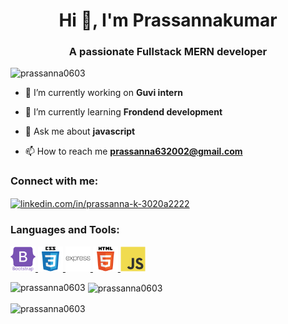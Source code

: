 <h1 align="center">Hi 👋, I'm Prassannakumar</h1>
<h3 align="center">A passionate Fullstack MERN developer</h3>

<p align="left"> <img src="https://komarev.com/ghpvc/?username=prassanna0603&label=Profile%20views&color=0e75b6&style=flat" alt="prassanna0603" /> </p>

- 🔭 I’m currently working on **Guvi intern**

- 🌱 I’m currently learning **Frondend development**

- 💬 Ask me about **javascript**

- 📫 How to reach me **prassanna632002@gmail.com**

<h3 align="left">Connect with me:</h3>
<p align="left">
<a href="https://linkedin.com/in/linkedin.com/in/prassanna-k-3020a2222" target="blank"><img align="center" src="https://raw.githubusercontent.com/rahuldkjain/github-profile-readme-generator/master/src/images/icons/Social/linked-in-alt.svg" alt="linkedin.com/in/prassanna-k-3020a2222" height="30" width="40" /></a>
</p>

<h3 align="left">Languages and Tools:</h3>
<p align="left"> <a href="https://getbootstrap.com" target="_blank" rel="noreferrer"> <img src="https://raw.githubusercontent.com/devicons/devicon/master/icons/bootstrap/bootstrap-plain-wordmark.svg" alt="bootstrap" width="40" height="40"/> </a> <a href="https://www.w3schools.com/css/" target="_blank" rel="noreferrer"> <img src="https://raw.githubusercontent.com/devicons/devicon/master/icons/css3/css3-original-wordmark.svg" alt="css3" width="40" height="40"/> </a> <a href="https://expressjs.com" target="_blank" rel="noreferrer"> <img src="https://raw.githubusercontent.com/devicons/devicon/master/icons/express/express-original-wordmark.svg" alt="express" width="40" height="40"/> </a> <a href="https://www.w3.org/html/" target="_blank" rel="noreferrer"> <img src="https://raw.githubusercontent.com/devicons/devicon/master/icons/html5/html5-original-wordmark.svg" alt="html5" width="40" height="40"/> </a> <a href="https://developer.mozilla.org/en-US/docs/Web/JavaScript" target="_blank" rel="noreferrer"> <img src="https://raw.githubusercontent.com/devicons/devicon/master/icons/javascript/javascript-original.svg" alt="javascript" width="40" height="40"/> </a> </p>

<p><img align="left" src="https://github-readme-stats.vercel.app/api/top-langs?username=prassanna0603&show_icons=true&locale=en&layout=compact" alt="prassanna0603" /></p>

<p>&nbsp;<img align="center" src="https://github-readme-stats.vercel.app/api?username=prassanna0603&show_icons=true&locale=en" alt="prassanna0603" /></p>

<p><img align="center" src="https://github-readme-streak-stats.herokuapp.com/?user=prassanna0603&" alt="prassanna0603" /></p>
